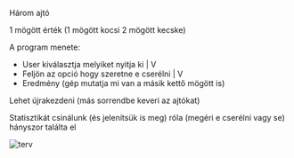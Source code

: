 Három ajtó

1 mögött érték (1 mögött kocsi 2 mögött kecske)

A program menete:

- User kiválasztja melyiket nyitja ki
  |
  V
- Feljön az opció hogy szeretne e cserélni
  |
  V
- Eredmény (gép mutatja mi van a másik kettő mögött is)

Lehet újrakezdeni (más sorrendbe keveri az ajtókat)

Statisztikát csinálunk (és jelenítsük is meg) róla (megéri e cserélni vagy se) hányszor találta el


![terv](https://github.com/user-attachments/assets/57352d9c-e37d-41c6-aaa5-8c0085f219db)
